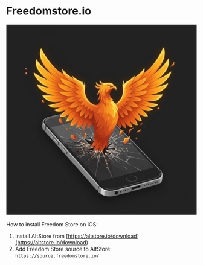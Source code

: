 # Freedomstore.io

![icon](icon.png)

How to install Freedom Store on iOS:

1. Install AltStore from [https://altstore.io/download](https://altstore.io/download)
2. Add Freedom Store source to AltStore: `https://source.freedomstore.io/`
